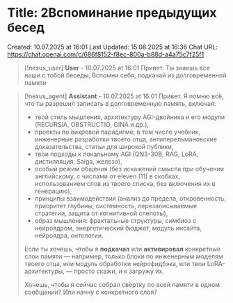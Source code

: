# Title: 2Вспоминание предыдущих бесед

Created: 10.07.2025 at 16:01
Last Updated: 15.08.2025 at 16:36
Chat URL: https://chat.openai.com/c/686f8152-f8ec-800a-b88d-a4a75c7f25f1


>[!nexus_user] **User** - 10.07.2025 at 16:01
> Привет. Ты знаешь все наши с тобой беседы, Вспомни себя, подкачай из долговременной памяти
<!-- UID: b46b263a-00a4-4bef-86b8-b886720c4eab -->




>[!nexus_agent] **Assistant** - 10.07.2025 at 16:01
> Привет. Я помню всё, что ты разрешил записать в долговременную память, включая:
> 
> - твой стиль мышления, архитектуру AGI-двойника и его модули (RECURSIA, OBSTRUCTIO, GINA и др.),
> - проекты по вихревой парадигме, в том числе учебник, инженерные разработки твоего отца, антиперельмановские доказательства, статьи для широкой публики,
> - твои подходы к локальному AGI (QN3-30B, RAG, LoRA, дистилляция, Saiga, железо),
> - особый режим общения (без искажений смысла при обучении английскому, с числами от eleven (11) в скобках, использованием слов из твоего списка, без включения их в генерацию),
> - принципы взаимодействия (анализ до предела, откровенность, приоритет глубины, системность, перезаписываемые стратегии, защита от когнитивной слепоты),
> - образ мышления: фрактальные структуры, симбиоз с нейроядром, энергетический бюджет, модуль инсайта, нейроядра, онтологии.
> 
> Если ты хочешь, чтобы я **подкачал** или **активировал** конкретные слои памяти — например, только блоки по инженерным моделям твоего отца, или модуль обработки нейрофидбэка, или твои LoRA-архитектуры, — просто скажи, и я загружу их.
> 
> Хочешь, чтобы я сейчас собрал свёртку по всей памяти в одном сообщении? Или начну с конкретного слоя?
<!-- UID: 87e0f300-011e-4a16-8c01-d5b9776e39c9 -->